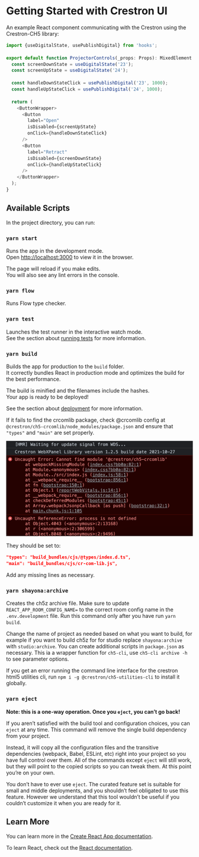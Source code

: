 # Getting Started with Crestron UI

An example React component communicating with the Crestron using the Crestron-CH5 library:

```js
import {useDigitalState, usePublishDigital} from 'hooks';

export default function ProjectorControls(_props: Props): MixedElement {
  const screenDownState = useDigitalState('23');
  const screenUpState = useDigitalState('24');

  const handleDownStateClick = usePublishDigital('23', 1000);
  const handleUpStateClick = usePublishDigital('24', 1000);

  return (
    <ButtonWrapper>
      <Button
        label="Open"
        isDisabled={screenUpState}
        onClick={handleDownStateClick}
      />
      <Button
        label="Retract"
        isDisabled={screenDownState}
        onClick={handleUpStateClick}
      />
    </ButtonWrapper>
  );
}
```

## Available Scripts

In the project directory, you can run:

### `yarn start`

Runs the app in the development mode.\
Open [http://localhost:3000](http://localhost:3000) to view it in the browser.

The page will reload if you make edits.\
You will also see any lint errors in the console.

### `yarn flow`

Runs Flow type checker.

### `yarn test`

Launches the test runner in the interactive watch mode.\
See the section about [running tests](https://facebook.github.io/create-react-app/docs/running-tests) for more information.

### `yarn build`

Builds the app for production to the `build` folder.\
It correctly bundles React in production mode and optimizes the build for the best performance.

The build is minified and the filenames include the hashes.\
Your app is ready to be deployed!

See the section about [deployment](https://facebook.github.io/create-react-app/docs/deployment) for more information.

If it fails to find the crcomlib package, check @crcomlib config at `@crestron/ch5-crcomlib/node_modules/package.json` and ensure that `"types"` and `"main"` are set properly.

![package error](./readme-assets/package-not-found.png)

They should be set to:

```json
"types": "build_bundles/cjs/@types/index.d.ts",
"main": "build_bundles/cjs/cr-com-lib.js",
```
Add any missing lines as necessary.

### `yarn shayona:archive`

Creates the ch5z archive file. Make sure to update `REACT_APP_ROOM_CONFIG_NAME=` to the correct room config name in the `.env.development` file. Run this command only after you have run `yarn build`.

Change the name of project as needed based on what you want to build, for example if you want to build ch5z for for studio replace `shayona:archive` with `studio:archive`. You can create additional scripts in `package.json` as necessary. This ia a wrapper function for `ch5-cli`, use `ch5-cli archive -h` to see parameter options. 

If you get an error running the command line interface for the crestron html5 utilities cli, run `npm i -g @crestron/ch5-utilities-cli` to install it globally. 

### `yarn eject`

**Note: this is a one-way operation. Once you `eject`, you can’t go back!**

If you aren’t satisfied with the build tool and configuration choices, you can `eject` at any time. This command will remove the single build dependency from your project.

Instead, it will copy all the configuration files and the transitive dependencies (webpack, Babel, ESLint, etc) right into your project so you have full control over them. All of the commands except `eject` will still work, but they will point to the copied scripts so you can tweak them. At this point you’re on your own.

You don’t have to ever use `eject`. The curated feature set is suitable for small and middle deployments, and you shouldn’t feel obligated to use this feature. However we understand that this tool wouldn’t be useful if you couldn’t customize it when you are ready for it.

## Learn More

You can learn more in the [Create React App documentation](https://facebook.github.io/create-react-app/docs/getting-started).

To learn React, check out the [React documentation](https://reactjs.org/).
